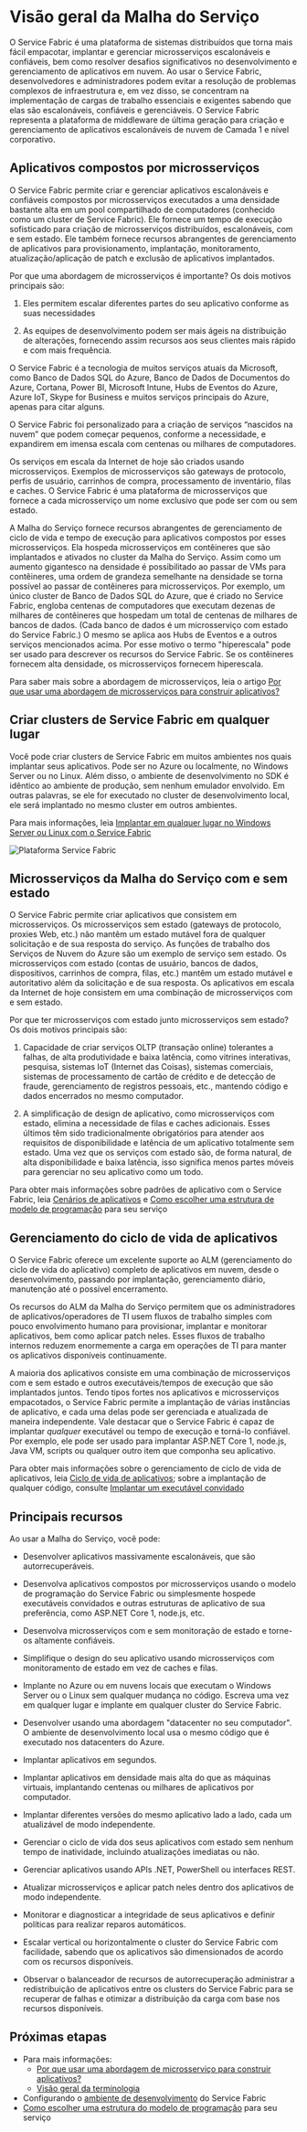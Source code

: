 <properties
   pageTitle="Visão geral da Service Fabric | Microsoft Azure"
   description="Uma visão geral do Service Fabric no qual os aplicativos são compostos por muitos microsserviços para fornecer dimensionamento e resiliência. O Service Fabric é uma plataforma de sistemas distribuídos usada para criar aplicativos escalonáveis, confiáveis e facilmente gerenciados para a nuvem"
   services="service-fabric"
   documentationCenter=".net"
   authors="msfussell"
   manager="timlt"
   editor="masnider"/>

<tags
   ms.service="service-fabric"
   ms.devlang="dotnet"
   ms.topic="article"
   ms.tgt_pltfrm="NA"
   ms.workload="NA"
   ms.date="03/24/2016"
   ms.author="msfussell"/>

# Visão geral da Malha do Serviço
O Service Fabric é uma plataforma de sistemas distribuídos que torna mais fácil empacotar, implantar e gerenciar microsserviços escalonáveis e confiáveis, bem como resolver desafios significativos no desenvolvimento e gerenciamento de aplicativos em nuvem. Ao usar o Service Fabric, desenvolvedores e administradores podem evitar a resolução de problemas complexos de infraestrutura e, em vez disso, se concentram na implementação de cargas de trabalho essenciais e exigentes sabendo que elas são escalonáveis, confiáveis e gerenciáveis. O Service Fabric representa a plataforma de middleware de última geração para criação e gerenciamento de aplicativos escalonáveis de nuvem de Camada 1 e nível corporativo.

## Aplicativos compostos por microsserviços
O Service Fabric permite criar e gerenciar aplicativos escalonáveis e confiáveis compostos por microsserviços executados a uma densidade bastante alta em um pool compartilhado de computadores (conhecido como um cluster de Service Fabric). Ele fornece um tempo de execução sofisticado para criação de microsserviços distribuídos, escalonáveis, com e sem estado. Ele também fornece recursos abrangentes de gerenciamento de aplicativos para provisionamento, implantação, monitoramento, atualização/aplicação de patch e exclusão de aplicativos implantados.

Por que uma abordagem de microsserviços é importante? Os dois motivos principais são:

1. Eles permitem escalar diferentes partes do seu aplicativo conforme as suas necessidades

2. As equipes de desenvolvimento podem ser mais ágeis na distribuição de alterações, fornecendo assim recursos aos seus clientes mais rápido e com mais frequência.

O Service Fabric é a tecnologia de muitos serviços atuais da Microsoft, como Banco de Dados SQL do Azure, Banco de Dados de Documentos do Azure, Cortana, Power BI, Microsoft Intune, Hubs de Eventos do Azure, Azure IoT, Skype for Business e muitos serviços principais do Azure, apenas para citar alguns.

O Service Fabric foi personalizado para a criação de serviços “nascidos na nuvem” que podem começar pequenos, conforme a necessidade, e expandirem em imensa escala com centenas ou milhares de computadores.

Os serviços em escala da Internet de hoje são criados usando microsserviços. Exemplos de microsserviços são gateways de protocolo, perfis de usuário, carrinhos de compra, processamento de inventário, filas e caches. O Service Fabric é uma plataforma de microsserviços que fornece a cada microsserviço um nome exclusivo que pode ser com ou sem estado.

A Malha do Serviço fornece recursos abrangentes de gerenciamento de ciclo de vida e tempo de execução para aplicativos compostos por esses microsserviços. Ela hospeda microsserviços em contêineres que são implantados e ativados no cluster da Malha do Serviço. Assim como um aumento gigantesco na densidade é possibilitado ao passar de VMs para contêineres, uma ordem de grandeza semelhante na densidade se torna possível ao passar de contêineres para microsserviços. Por exemplo, um único cluster de Banco de Dados SQL do Azure, que é criado no Service Fabric, engloba centenas de computadores que executam dezenas de milhares de contêineres que hospedam um total de centenas de milhares de bancos de dados. (Cada banco de dados é um microsserviço com estado do Service Fabric.) O mesmo se aplica aos Hubs de Eventos e a outros serviços mencionados acima. Por esse motivo o termo "hiperescala" pode ser usado para descrever os recursos do Service Fabric. Se os contêineres fornecem alta densidade, os microsserviços fornecem hiperescala.

Para saber mais sobre a abordagem de microsserviços, leia o artigo [Por que usar uma abordagem de microsserviços para construir aplicativos?](service-fabric-overview-microservices.md)

## Criar clusters de Service Fabric em qualquer lugar
Você pode criar clusters de Service Fabric em muitos ambientes nos quais implantar seus aplicativos. Pode ser no Azure ou localmente, no Windows Server ou no Linux. Além disso, o ambiente de desenvolvimento no SDK é idêntico ao ambiente de produção, sem nenhum emulador envolvido. Em outras palavras, se ele for executado no cluster de desenvolvimento local, ele será implantado no mesmo cluster em outros ambientes.

Para mais informações, leia [Implantar em qualquer lugar no Windows Server ou Linux com o Service Fabric](service-fabric-deploy-anywhere.md)

![Plataforma Service Fabric][Image1]

## Microsserviços da Malha do Serviço com e sem estado

O Service Fabric permite criar aplicativos que consistem em microsserviços. Os microsserviços sem estado (gateways de protocolo, proxies Web, etc.) não mantêm um estado mutável fora de qualquer solicitação e de sua resposta do serviço. As funções de trabalho dos Serviços de Nuvem do Azure são um exemplo de serviço sem estado. Os microsserviços com estado (contas de usuário, bancos de dados, dispositivos, carrinhos de compra, filas, etc.) mantêm um estado mutável e autoritativo além da solicitação e de sua resposta. Os aplicativos em escala da Internet de hoje consistem em uma combinação de microsserviços com e sem estado.

Por que ter microsserviços com estado junto microsserviços sem estado? Os dois motivos principais são:

1. Capacidade de criar serviços OLTP (transação online) tolerantes a falhas, de alta produtividade e baixa latência, como vitrines interativas, pesquisa, sistemas IoT (Internet das Coisas), sistemas comerciais, sistemas de processamento de cartão de crédito e de detecção de fraude, gerenciamento de registros pessoais, etc., mantendo código e dados encerrados no mesmo computador.

2. A simplificação de design de aplicativo, como microsserviços com estado, elimina a necessidade de filas e caches adicionais. Esses últimos têm sido tradicionalmente obrigatórios para atender aos requisitos de disponibilidade e latência de um aplicativo totalmente sem estado. Uma vez que os serviços com estado são, de forma natural, de alta disponibilidade e baixa latência, isso significa menos partes móveis para gerenciar no seu aplicativo como um todo.

Para obter mais informações sobre padrões de aplicativo com o Service Fabric, leia [Cenários de aplicativos](service-fabric-application-scenarios.md) e [Como escolher uma estrutura de modelo de programação](service-fabric-choose-framework.md) para seu serviço

## Gerenciamento do ciclo de vida de aplicativos
O Service Fabric oferece um excelente suporte ao ALM (gerenciamento do ciclo de vida do aplicativo) completo de aplicativos em nuvem, desde o desenvolvimento, passando por implantação, gerenciamento diário, manutenção até o possível encerramento.

Os recursos do ALM da Malha do Serviço permitem que os administradores de aplicativos/operadores de TI usem fluxos de trabalho simples com pouco envolvimento humano para provisionar, implantar e monitorar aplicativos, bem como aplicar patch neles. Esses fluxos de trabalho internos reduzem enormemente a carga em operações de TI para manter os aplicativos disponíveis continuamente.

A maioria dos aplicativos consiste em uma combinação de microsserviços com e sem estado e outros executáveis/tempos de execução que são implantados juntos. Tendo tipos fortes nos aplicativos e microsserviços empacotados, o Service Fabric permite a implantação de várias instâncias de aplicativo, e cada uma delas pode ser gerenciada e atualizada de maneira independente. Vale destacar que o Service Fabric é capaz de implantar *qualquer* executável ou tempo de execução e torná-lo confiável. Por exemplo, ele pode ser usado para implantar ASP.NET Core 1, node.js, Java VM, scripts ou qualquer outro item que componha seu aplicativo.

Para obter mais informações sobre o gerenciamento de ciclo de vida de aplicativos, leia [Ciclo de vida de aplicativos](service-fabric-application-lifecycle.md); sobre a implantação de qualquer código, consulte [Implantar um executável convidado](service-fabric-deploy-existing-app.md)

## Principais recursos
Ao usar a Malha do Serviço, você pode:

- Desenvolver aplicativos massivamente escalonáveis, que são autorrecuperáveis.

- Desenvolva aplicativos compostos por microsserviços usando o modelo de programação do Service Fabric ou simplesmente hospede executáveis convidados e outras estruturas de aplicativo de sua preferência, como ASP.NET Core 1, node.js, etc.

- Desenvolva microsserviços com e sem monitoração de estado e torne-os altamente confiáveis.

- Simplifique o design do seu aplicativo usando microsserviços com monitoramento de estado em vez de caches e filas.

- Implante no Azure ou em nuvens locais que executam o Windows Server ou o Linux sem qualquer mudança no código. Escreva uma vez em qualquer lugar e implante em qualquer cluster do Service Fabric.

- Desenvolver usando uma abordagem "datacenter no seu computador". O ambiente de desenvolvimento local usa o mesmo código que é executado nos datacenters do Azure.

- Implantar aplicativos em segundos.

- Implantar aplicativos em densidade mais alta do que as máquinas virtuais, implantando centenas ou milhares de aplicativos por computador.

- Implantar diferentes versões do mesmo aplicativo lado a lado, cada um atualizável de modo independente.

- Gerenciar o ciclo de vida dos seus aplicativos com estado sem nenhum tempo de inatividade, incluindo atualizações imediatas ou não.

- Gerenciar aplicativos usando APIs .NET, PowerShell ou interfaces REST.

- Atualizar microsserviços e aplicar patch neles dentro dos aplicativos de modo independente.

- Monitorar e diagnosticar a integridade de seus aplicativos e definir políticas para realizar reparos automáticos.

- Escalar vertical ou horizontalmente o cluster do Service Fabric com facilidade, sabendo que os aplicativos são dimensionados de acordo com os recursos disponíveis.

- Observar o balanceador de recursos de autorrecuperação administrar a redistribuição de aplicativos entre os clusters do Service Fabric para se recuperar de falhas e otimizar a distribuição da carga com base nos recursos disponíveis.

<!--Every topic should have next steps and links to the next logical set of content to keep the customer engaged-->
## Próximas etapas

* Para mais informações:
	* [Por que usar uma abordagem de microsserviço para construir aplicativos?](service-fabric-overview-microservices.md)
	* [Visão geral da terminologia](service-fabric-technical-overview.md)
* Configurando o [ambiente de desenvolvimento](service-fabric-get-started.md) do Service Fabric  
* [Como escolher uma estrutura do modelo de programação](service-fabric-choose-framework.md) para seu serviço

[Image1]: media/service-fabric-overview/Service-Fabric-Overview.png

<!---HONumber=AcomDC_0330_2016-->
